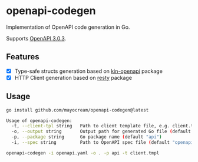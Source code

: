 # openapi-codegen

Implementation of OpenAPI code generation in Go.

Supports [OpenAPI 3.0.3](https://spec.openapis.org/oas/v3.0.3.html).

## Features

- [x] Type-safe structs generation based on [kin-openapi](https://github.com/getkin/kin-openapi) package
- [x] HTTP Client generation based on [resty](https://github.com/go-resty/resty) package

## Usage

```bash
go install github.com/mayocream/openapi-codegen@latest

Usage of openapi-codegen:
  -t, --client-tpl string   Path to client template file, e.g. client.tmpl
  -o, --output string       Output path for generated Go file (default ".")
  -p, --package string      Go package name (default "api")
  -i, --spec string         Path to OpenAPI spec file (default "openapi.yaml")

openapi-codegen -i openapi.yaml -o . -p api -t client.tmpl
```
